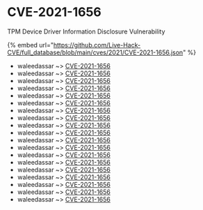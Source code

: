 # CVE-2021-1656

TPM Device Driver Information Disclosure Vulnerability

{% embed url="https://github.com/Live-Hack-CVE/full_database/blob/main/cves/2021/CVE-2021-1656.json" %}


* waleedassar ~> [CVE-2021-1656](https://www.alice-snow.ru/2021/database/cve-2021-1656/cve-2021-1656-waleedassar)
* waleedassar ~> [CVE-2021-1656](https://www.alice-snow.ru/2021/database/cve-2021-1656/cve-2021-1656-waleedassar)
* waleedassar ~> [CVE-2021-1656](https://www.alice-snow.ru/2021/database/cve-2021-1656/cve-2021-1656-waleedassar)
* waleedassar ~> [CVE-2021-1656](https://www.alice-snow.ru/2021/database/cve-2021-1656/cve-2021-1656-waleedassar)
* waleedassar ~> [CVE-2021-1656](https://www.alice-snow.ru/2021/database/cve-2021-1656/cve-2021-1656-waleedassar)
* waleedassar ~> [CVE-2021-1656](https://www.alice-snow.ru/2021/database/cve-2021-1656/cve-2021-1656-waleedassar)
* waleedassar ~> [CVE-2021-1656](https://www.alice-snow.ru/2021/database/cve-2021-1656/cve-2021-1656-waleedassar)
* waleedassar ~> [CVE-2021-1656](https://www.alice-snow.ru/2021/database/cve-2021-1656/cve-2021-1656-waleedassar)
* waleedassar ~> [CVE-2021-1656](https://www.alice-snow.ru/2021/database/cve-2021-1656/cve-2021-1656-waleedassar)
* waleedassar ~> [CVE-2021-1656](https://www.alice-snow.ru/2021/database/cve-2021-1656/cve-2021-1656-waleedassar)
* waleedassar ~> [CVE-2021-1656](https://www.alice-snow.ru/2021/database/cve-2021-1656/cve-2021-1656-waleedassar)
* waleedassar ~> [CVE-2021-1656](https://www.alice-snow.ru/2021/database/cve-2021-1656/cve-2021-1656-waleedassar)
* waleedassar ~> [CVE-2021-1656](https://www.alice-snow.ru/2021/database/cve-2021-1656/cve-2021-1656-waleedassar)
* waleedassar ~> [CVE-2021-1656](https://www.alice-snow.ru/2021/database/cve-2021-1656/cve-2021-1656-waleedassar)
* waleedassar ~> [CVE-2021-1656](https://www.alice-snow.ru/2021/database/cve-2021-1656/cve-2021-1656-waleedassar)
* waleedassar ~> [CVE-2021-1656](https://www.alice-snow.ru/2021/database/cve-2021-1656/cve-2021-1656-waleedassar)
* waleedassar ~> [CVE-2021-1656](https://www.alice-snow.ru/2021/database/cve-2021-1656/cve-2021-1656-waleedassar)
* waleedassar ~> [CVE-2021-1656](https://www.alice-snow.ru/2021/database/cve-2021-1656/cve-2021-1656-waleedassar)
* waleedassar ~> [CVE-2021-1656](https://www.alice-snow.ru/2021/database/cve-2021-1656/cve-2021-1656-waleedassar)